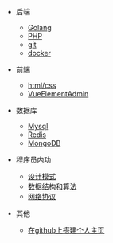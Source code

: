 * 后端
  * [Golang](note/Golang.md)
  * [PHP](note/PHP.md)
  * [git](note/git.md)
  * [docker](note/docker.md)
  

* 前端
  * [html/css](note/HtmlCss.md)
  <!-- * [NuxtJs](note/NuxtJs.md) -->
  * [VueElementAdmin](note/VueElementAdmin.md)
  <!-- * [ElementUI](note/#) -->

* 数据库
  * [Mysql](note/Mysql.md)
  * [Redis](note/Redis.md)
  * [MongoDB](note/MongoDB.md)
  <!-- * ClickHouse -->

* 程序员内功
  * [设计模式](note/DesignPatterns.md)
  * [数据结构和算法](DataStructureAndAlgorithms.md)
  * [网络协议](NetworkingProtocol.md)

* 其他
  * [在github上搭建个人主页](note/githubio.md)